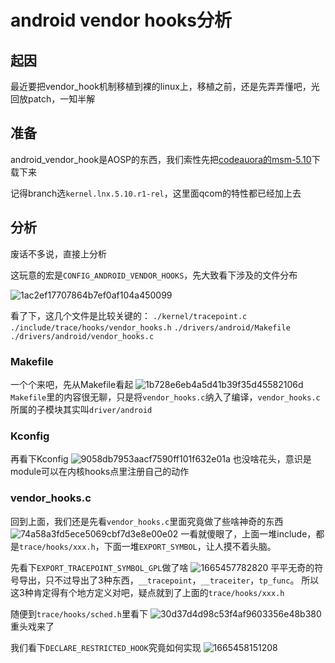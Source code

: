 # android vendor hooks分析

## 起因
最近要把vendor_hook机制移植到裸的linux上，移植之前，还是先弄弄懂吧，光回放patch，一知半解

## 准备
android_vendor_hook是AOSP的东西，我们索性先把[codeauora的msm-5.10](https://source.codeaurora.org/quic/la/kernel/msm-5.10/)下载下来

记得branch选`kernel.lnx.5.10.r1-rel`，这里面qcom的特性都已经加上去

## 分析
废话不多说，直接上分析

这玩意的宏是`CONFIG_ANDROID_VENDOR_HOOKS`，先大致看下涉及的文件分布

![1ac2ef17707864b7ef0af104a450099](https://user-images.githubusercontent.com/31315527/194986491-566320de-3bd8-4d20-9b75-6eb5d219f37f.png)

看了下，这几个文件是比较关键的：
`./kernel/tracepoint.c`
`./include/trace/hooks/vendor_hooks.h`
`./drivers/android/Makefile`
`./drivers/android/vendor_hooks.c`

### Makefile
一个个来吧，先从Makefile看起
![1b728e6eb4a5d41b39f35d45582106d](https://user-images.githubusercontent.com/31315527/194986980-60f2e425-3ae7-4441-9916-3bafb2db04d9.png)
`Makefile`里的内容很无聊，只是将`vendor_hooks.c`纳入了编译，`vendor_hooks.c`所属的子模块其实叫`driver/android`

### Kconfig
再看下Kconfig
![9058db7953aacf7590ff101f632e01a](https://user-images.githubusercontent.com/31315527/194987335-17173841-1edb-45ea-ae34-257d10fbc330.png)
也没啥花头，意识是module可以在内核hooks点里注册自己的动作

### vendor_hooks.c
回到上面，我们还是先看`vendor_hooks.c`里面究竟做了些啥神奇的东西
![74a58a3fd5ece5069cbf7d3e8e00e02](https://user-images.githubusercontent.com/31315527/194987858-eb062653-f516-4d6f-9b92-f103b53e1bec.png)
一看就傻眼了，上面一堆include，都是`trace/hooks/xxx.h`，下面一堆`EXPORT_SYMBOL`，让人摸不着头脑。

先看下`EXPORT_TRACEPOINT_SYMBOL_GPL`做了啥
![1665457782820](https://user-images.githubusercontent.com/31315527/194988318-6e66e4ce-b682-4b16-9185-639bb291360f.png)
平平无奇的符号导出，只不过导出了3种东西，`__tracepoint`，`__traceiter`，`tp_func`。
所以这3种肯定得有个地方定义对吧，疑点就到了上面的`trace/hooks/xxx.h`

随便到`trace/hooks/sched.h`里看下
![30d37d4d98c53f4af9603356e48b380](https://user-images.githubusercontent.com/31315527/194988877-bf05c0bf-836c-400d-8415-3201737a7469.png)
重头戏来了

我们看下`DECLARE_RESTRICTED_HOOK`究竟如何实现
![1665458151208](https://user-images.githubusercontent.com/31315527/194989054-44442743-112b-49a7-8a11-66d9489c0dde.png)










